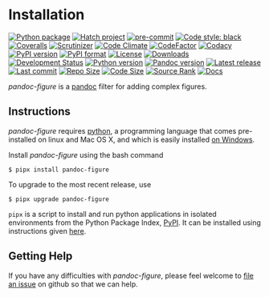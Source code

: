 Installation
============

[![Python package](https://github.com/chdemko/pandoc-figure/workflows/Python%20package/badge.svg?branch=develop)](https://github.com/chdemko/pandoc-figure/actions/workflows/python-package.yml)
[![Hatch project](https://img.shields.io/badge/%F0%9F%A5%9A-Hatch-4051b5.svg)](https://github.com/pypa/hatch)
[![pre-commit](https://img.shields.io/badge/pre--commit-enabled-brightgreen?logo=pre-commit)](https://github.com/pre-commit/pre-commit)
[![Code style: black](https://img.shields.io/badge/code%20style-black-000000.svg)](https://pypi.org/project/black/)
[![Coveralls](https://img.shields.io/coveralls/github/chdemko/pandoc-figure/develop.svg?logo=Codecov&logoColor=white)](https://coveralls.io/github/chdemko/pandoc-figure?branch=develop)
[![Scrutinizer](https://img.shields.io/scrutinizer/g/chdemko/pandoc-figure.svg?logo=scrutinizer)](https://scrutinizer-ci.com/g/chdemko/pandoc-figure/)
[![Code Climate](https://codeclimate.com/github/chdemko/pandoc-figure/badges/gpa.svg)](https://codeclimate.com/github/chdemko/pandoc-figure/)
[![CodeFactor](https://img.shields.io/codefactor/grade/github/chdemko/pandoc-figure/develop.svg?logo=codefactor)](https://www.codefactor.io/repository/github/chdemko/pandoc-figure)
[![Codacy](https://img.shields.io/codacy/grade/36051716c52147bca7a7f4c1ca6bc998.svg?logo=codacy)](https://app.codacy.com/gh/chdemko/pandoc-figure/dashboard)
[![PyPI version](https://img.shields.io/pypi/v/pandoc-figure.svg?logo=pypi&logoColor=white)](https://pypi.org/project/pandoc-figure/)
[![PyPI format](https://img.shields.io/pypi/format/pandoc-figure.svg?logo=pypi&logoColor=white)](https://pypi.org/project/pandoc-figure/)
[![License](https://img.shields.io/pypi/l/pandoc-figure.svg?logo=pypi&logoColor=white)](https://raw.githubusercontent.com/chdemko/pandoc-figure/develop/LICENSE)
[![Downloads](https://img.shields.io/pypi/dm/pandoc-figure?logo=pypi&logoColor=white)](https://pepy.tech/project/pandoc-figure)
[![Development Status](https://img.shields.io/pypi/status/pandoc-figure.svg?logo=pypi&logoColor=white)](https://pypi.org/project/pandoc-figure/)
[![Python version](https://img.shields.io/pypi/pyversions/pandoc-figure.svg?logo=Python&logoColor=white)](https://pypi.org/project/pandoc-figure/)
[![Pandoc version](https://img.shields.io/badge/pandoc-3.0%20|%203.1%20|%203.2%20|%203.3%20|%203.4%20|%203.5-blue.svg?logo=markdown)](https://pandoc.org/)
[![Latest release](https://img.shields.io/github/release-date/chdemko/pandoc-figure.svg?logo=github)](https://github.com/chdemko/pandoc-figure/releases)
[![Last commit](https://img.shields.io/github/last-commit/chdemko/pandoc-figure/develop?logo=github)](https://github.com/chdemko/pandoc-figure/commit/develop/)
[![Repo Size](https://img.shields.io/github/repo-size/chdemko/pandoc-figure.svg?logo=github)](http://pandoc-figure.readthedocs.io/en/latest/)
[![Code Size](https://img.shields.io/github/languages/code-size/chdemko/pandoc-figure.svg?logo=github)](http://pandoc-figure.readthedocs.io/en/latest/)
[![Source Rank](https://img.shields.io/librariesio/sourcerank/pypi/pandoc-figure.svg?logo=libraries.io&logoColor=white)](https://libraries.io/pypi/pandoc-figure)
[![Docs](https://img.shields.io/readthedocs/pandoc-figure.svg?logo=read-the-docs&logoColor=white)](http://pandoc-figure.readthedocs.io/en/latest/)

*pandoc-figure* is a [pandoc] filter for adding complex figures.

[pandoc]: http://pandoc.org/

Instructions
------------

*pandoc-figure* requires [python], a programming language that comes
pre-installed on linux and Mac OS X, and which is easily installed
[on Windows].

Install *pandoc-figure* using the bash command

~~~shell-session
$ pipx install pandoc-figure
~~~

To upgrade to the most recent release, use

~~~shell-session
$ pipx upgrade pandoc-figure
~~~

`pipx` is a script to install and run python applications in isolated
environments from the Python Package Index, [PyPI]. It can be installed
using instructions given [here](https://pipx.pypa.io/stable/).

[python]: https://www.python.org/
[on Windows]: https://www.python.org/downloads/windows/
[PyPI]: https://pypi.python.org/pypi


Getting Help
------------

If you have any difficulties with *pandoc-figure*, please feel welcome to
[file an issue] on github so that we can help.

[file an issue]: https://github.com/chdemko/pandoc-figure/issues


